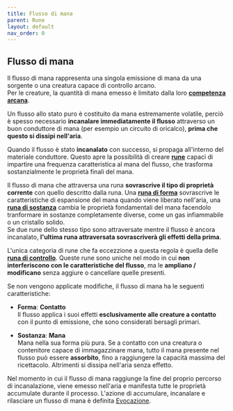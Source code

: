 ```yaml
---
title: Flusso di mana
parent: Rune
layout: default
nav_order: 0
---
```


## Flusso di mana

Il flusso di mana rappresenta una singola emissione di mana da una sorgente o una creatura capace di controllo arcano.  
Per le creature, la quantità di mana emesso è limitato dalla loro [**competenza arcana**](/attributes/arcane-proficiency).

Un flusso allo stato puro è costituito da mana estremamente volatile, perciò è spesso necessario **incanalare immediatamente il flusso** attraverso un buon conduttore di mana (per esempio un circuito di oricalco), **prima che questo si dissipi nell'aria**.

Quando il flusso è stato **incanalato** con successo, si propaga all'interno del materiale conduttore. Questo apre la possibilità di creare [**rune**](../runes/) capaci di impartire una frequenza caratteristica al mana del flusso, che trasforma sostanzialmente le proprietà finali del mana.

Il flusso di mana che attraversa una runa **sovrascrive il tipo di proprietà corrente** con quello descritto dalla runa. Una [**runa di forma**](./shape/) sovrascrive le caratteristiche di espansione del mana quando viene liberato nell'aria, una [**runa di sostanza**](./substance/) cambia le proprietà fondamentali del mana facendolo tranformare in sostanze completamente diverse, come un gas infiammabile o un cristallo solido.  
Se due rune dello stesso tipo sono attraversate mentre il flusso è ancora incanalato, **l'ultima runa attraversata sovrascriverà gli effetti della prima**.

L'unica categoria di rune che fa eccezzione a questa regola è quella delle [**runa di controllo**](./control/). Queste rune sono uniche nel modo in cui **non interferiscono con le caratteristiche del flusso**, ma le **ampliano / modificano** senza aggiure o cancellare quelle presenti.

Se non vengono applicate modifiche, il flusso di mana ha le seguenti caratteristiche:

* **Forma**: **Contatto**<br>Il flusso applica i suoi effetti **esclusivamente alle creature a contatto** con il punto di emissione, che sono considerati bersagli primari.

* **Sostanza**: **Mana**<br>Mana nella sua forma più pura. Se a contatto con una creatura o contenitore capace di immagazzinare mana, tutto il mana presente nel flusso può essere **assorbito**, fino a raggiungere la capacità massima del ricettacolo. Altrimenti si dissipa nell'aria senza effetto.

Nel momento in cui il flusso di mana raggiunge la fine del proprio percorso di incanalazione, viene emesso nell'aria e manifesta tutte le proprietà accumulate durante il processo.
L'azione di accumulare, incanalare e rilasciare un flusso di mana è definita [Evocazione](./evocation).